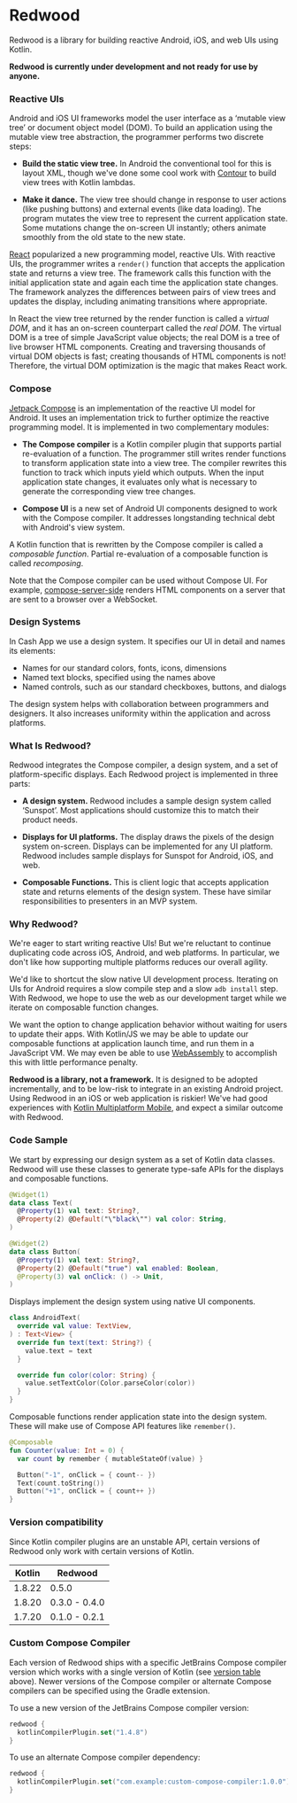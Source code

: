 # Redwood

Redwood is a library for building reactive Android, iOS, and web UIs using Kotlin.

**Redwood is currently under development and not ready for use by anyone.**


### Reactive UIs

Android and iOS UI frameworks model the user interface as a ‘mutable view tree’ or document object
model (DOM). To build an application using the mutable view tree abstraction, the programmer
performs two discrete steps:

 * **Build the static view tree.** In Android the conventional tool for this is layout XML, though
   we've done some cool work with [Contour][contour] to build view trees with Kotlin lambdas.

 * **Make it dance.** The view tree should change in response to user actions (like pushing buttons)
   and external events (like data loading). The program mutates the view tree to represent the
   current application state. Some mutations change the on-screen UI instantly; others animate
   smoothly from the old state to the new state.

[React][react_js] popularized a new programming model, reactive UIs. With reactive UIs, the
programmer writes a `render()` function that accepts the application state and returns a view tree.
The framework calls this function with the initial application state and again each time the
application state changes. The framework analyzes the differences between pairs of view trees and
updates the display, including animating transitions where appropriate.

In React the view tree returned by the render function is called a _virtual DOM_, and it has an
on-screen counterpart called the _real DOM_. The virtual DOM is a tree of simple JavaScript value
objects; the real DOM is a tree of live browser HTML components. Creating and traversing thousands
of virtual DOM objects is fast; creating thousands of HTML components is not! Therefore, the virtual
DOM optimization is the magic that makes React work.


### Compose

[Jetpack Compose][compose] is an implementation of the reactive UI model for Android. It uses an
implementation trick to further optimize the reactive programming model. It is implemented in two
complementary modules:

 * **The Compose compiler** is a Kotlin compiler plugin that supports partial re-evaluation of a
   function. The programmer still writes render functions to transform application state into a view
   tree. The compiler rewrites this function to track which inputs yield which outputs. When the
   input application state changes, it evaluates only what is necessary to generate the
   corresponding view tree changes.

 * **Compose UI** is a new set of Android UI components designed to work with the Compose compiler.
   It addresses longstanding technical debt with Android's view system.

A Kotlin function that is rewritten by the Compose compiler is called a _composable function_.
Partial re-evaluation of a composable function is called _recomposing_.

Note that the Compose compiler can be used without Compose UI. For example, [compose-server-side]
renders HTML components on a server that are sent to a browser over a WebSocket.


### Design Systems

In Cash App we use a design system. It specifies our UI in detail and names its elements:

 * Names for our standard colors, fonts, icons, dimensions
 * Named text blocks, specified using the names above
 * Named controls, such as our standard checkboxes, buttons, and dialogs

The design system helps with collaboration between programmers and designers. It also increases
uniformity within the application and across platforms.


### What Is Redwood?

Redwood integrates the Compose compiler, a design system, and a set of platform-specific displays.
Each Redwood project is implemented in three parts:

 * **A design system.** Redwood includes a sample design system called ‘Sunspot’. Most
   applications should customize this to match their product needs.

 * **Displays for UI platforms.** The display draws the pixels of the design system on-screen.
   Displays can be implemented for any UI platform. Redwood includes sample displays for Sunspot
   for Android, iOS, and web.

 * **Composable Functions.** This is client logic that accepts application state and returns
   elements of the design system. These have similar responsibilities to presenters in an MVP
   system.


### Why Redwood?

We're eager to start writing reactive UIs! But we're reluctant to continue duplicating code across
iOS, Android, and web platforms. In particular, we don't like how supporting multiple platforms
reduces our overall agility.

We'd like to shortcut the slow native UI development process. Iterating on UIs for Android requires
a slow compile step and a slow `adb install` step. With Redwood, we hope to use the web as our
development target while we iterate on composable function changes.

We want the option to change application behavior without waiting for users to update their apps.
With Kotlin/JS we may be able to update our composable functions at application launch time, and run
them in a JavaScript VM. We may even be able to use [WebAssembly][webassembly] to accomplish this
with little performance penalty.


**Redwood is a library, not a framework.** It is designed to be adopted incrementally, and to
be low-risk to integrate in an existing Android project. Using Redwood in an iOS or web
application is riskier! We've had good experiences with [Kotlin Multiplatform Mobile][kmm], and
expect a similar outcome with Redwood.


### Code Sample

We start by expressing our design system as a set of Kotlin data classes. Redwood will use these
classes to generate type-safe APIs for the displays and composable functions.

```kotlin
@Widget(1)
data class Text(
  @Property(1) val text: String?,
  @Property(2) @Default("\"black\"") val color: String,
)

@Widget(2)
data class Button(
  @Property(1) val text: String?,
  @Property(2) @Default("true") val enabled: Boolean,
  @Property(3) val onClick: () -> Unit,
)
```

Displays implement the design system using native UI components.

```kotlin
class AndroidText(
  override val value: TextView,
) : Text<View> {
  override fun text(text: String?) {
    value.text = text
  }

  override fun color(color: String) {
    value.setTextColor(Color.parseColor(color))
  }
}
```

Composable functions render application state into the design system. These will make use of Compose
API features like `remember()`.

```kotlin
@Composable
fun Counter(value: Int = 0) {
  var count by remember { mutableStateOf(value) }

  Button("-1", onClick = { count-- })
  Text(count.toString())
  Button("+1", onClick = { count++ })
}
```

### Version compatibility

Since Kotlin compiler plugins are an unstable API, certain versions of Redwood only work with
certain versions of Kotlin.

| Kotlin | Redwood       |
|--------|---------------|
| 1.8.22 | 0.5.0         |
| 1.8.20 | 0.3.0 - 0.4.0 |
| 1.7.20 | 0.1.0 - 0.2.1 |

### Custom Compose Compiler

Each version of Redwood ships with a specific JetBrains Compose compiler version which works with
a single version of Kotlin (see [version table](#version-compatibility) above). Newer versions of
the Compose compiler or alternate Compose compilers can be specified using the Gradle extension.

To use a new version of the JetBrains Compose compiler version:
```kotlin
redwood {
  kotlinCompilerPlugin.set("1.4.8")
}
```

To use an alternate Compose compiler dependency:
```kotlin
redwood {
  kotlinCompilerPlugin.set("com.example:custom-compose-compiler:1.0.0")
}
```


[compose-server-side]: https://github.com/ShikaSD/compose-server-side
[compose]: https://developer.android.com/jetpack/compose
[contour]: https://github.com/cashapp/contour
[kmm]: https://kotlinlang.org/lp/mobile/
[react_js]: https://reactjs.org/
[webassembly]: https://webassembly.org/
